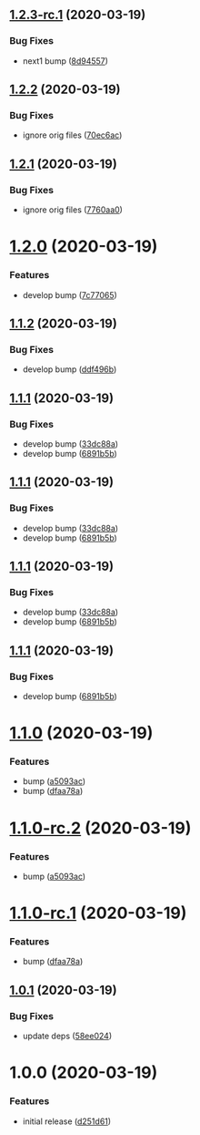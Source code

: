 ## [1.2.3-rc.1](https://github.com/akhenda/semantic-release-rc-recipe/compare/v1.2.2...v1.2.3-rc.1) (2020-03-19)


### Bug Fixes

* next1 bump ([8d94557](https://github.com/akhenda/semantic-release-rc-recipe/commit/8d9455783317f9a09fbe342d8f53690837291ae7))

## [1.2.2](https://github.com/akhenda/semantic-release-rc-recipe/compare/v1.2.1...v1.2.2) (2020-03-19)


### Bug Fixes

* ignore orig files ([70ec6ac](https://github.com/akhenda/semantic-release-rc-recipe/commit/70ec6acd3b5a039c6824acb88a6bc276f0e430eb))

## [1.2.1](https://github.com/akhenda/semantic-release-rc-recipe/compare/v1.2.0...v1.2.1) (2020-03-19)


### Bug Fixes

* ignore orig files ([7760aa0](https://github.com/akhenda/semantic-release-rc-recipe/commit/7760aa0f1f6e7b82a22d7c87c65a3a00c9639754))

# [1.2.0](https://github.com/akhenda/semantic-release-rc-recipe/compare/v1.1.2...v1.2.0) (2020-03-19)


### Features

* develop bump ([7c77065](https://github.com/akhenda/semantic-release-rc-recipe/commit/7c7706511dba5fd26c6aeef13ebd30f32458391d))

## [1.1.2](https://github.com/akhenda/semantic-release-rc-recipe/compare/v1.1.1...v1.1.2) (2020-03-19)


### Bug Fixes

* develop bump ([ddf496b](https://github.com/akhenda/semantic-release-rc-recipe/commit/ddf496bdf4820dcb6e7c1bce90fa5cbf611e1000))

## [1.1.1](https://github.com/akhenda/semantic-release-rc-recipe/compare/v1.1.0...v1.1.1) (2020-03-19)


### Bug Fixes

* develop bump ([33dc88a](https://github.com/akhenda/semantic-release-rc-recipe/commit/33dc88a6f373f99ae4b0e8763ea48043c0150231))
* develop bump ([6891b5b](https://github.com/akhenda/semantic-release-rc-recipe/commit/6891b5b62d2d474caa9ec1a15f426f34a8cffba2))

## [1.1.1](https://github.com/akhenda/semantic-release-rc-recipe/compare/v1.1.0...v1.1.1) (2020-03-19)


### Bug Fixes

* develop bump ([33dc88a](https://github.com/akhenda/semantic-release-rc-recipe/commit/33dc88a6f373f99ae4b0e8763ea48043c0150231))
* develop bump ([6891b5b](https://github.com/akhenda/semantic-release-rc-recipe/commit/6891b5b62d2d474caa9ec1a15f426f34a8cffba2))

## [1.1.1](https://github.com/akhenda/semantic-release-rc-recipe/compare/v1.1.0...v1.1.1) (2020-03-19)


### Bug Fixes

* develop bump ([33dc88a](https://github.com/akhenda/semantic-release-rc-recipe/commit/33dc88a6f373f99ae4b0e8763ea48043c0150231))
* develop bump ([6891b5b](https://github.com/akhenda/semantic-release-rc-recipe/commit/6891b5b62d2d474caa9ec1a15f426f34a8cffba2))

## [1.1.1](https://github.com/akhenda/semantic-release-rc-recipe/compare/v1.1.0...v1.1.1) (2020-03-19)


### Bug Fixes

* develop bump ([6891b5b](https://github.com/akhenda/semantic-release-rc-recipe/commit/6891b5b62d2d474caa9ec1a15f426f34a8cffba2))

# [1.1.0](https://github.com/akhenda/semantic-release-rc-recipe/compare/v1.0.1...v1.1.0) (2020-03-19)


### Features

* bump ([a5093ac](https://github.com/akhenda/semantic-release-rc-recipe/commit/a5093ac5cc822ec22896a8135897111baac68877))
* bump ([dfaa78a](https://github.com/akhenda/semantic-release-rc-recipe/commit/dfaa78a54eba770055a3de50a4a6835e9177c381))

# [1.1.0-rc.2](https://github.com/akhenda/semantic-release-rc-recipe/compare/v1.1.0-rc.1...v1.1.0-rc.2) (2020-03-19)


### Features

* bump ([a5093ac](https://github.com/akhenda/semantic-release-rc-recipe/commit/a5093ac5cc822ec22896a8135897111baac68877))

# [1.1.0-rc.1](https://github.com/akhenda/semantic-release-rc-recipe/compare/v1.0.1...v1.1.0-rc.1) (2020-03-19)


### Features

* bump ([dfaa78a](https://github.com/akhenda/semantic-release-rc-recipe/commit/dfaa78a54eba770055a3de50a4a6835e9177c381))

## [1.0.1](https://github.com/akhenda/semantic-release-rc-recipe/compare/v1.0.0...v1.0.1) (2020-03-19)


### Bug Fixes

* update deps ([58ee024](https://github.com/akhenda/semantic-release-rc-recipe/commit/58ee024284b13a1f39e9c5267e479b9f8d391aeb))

# 1.0.0 (2020-03-19)


### Features

* initial release ([d251d61](https://github.com/akhenda/semantic-release-rc-recipe/commit/d251d6178e2152d724cf78cd9f6dbc7204242928))
